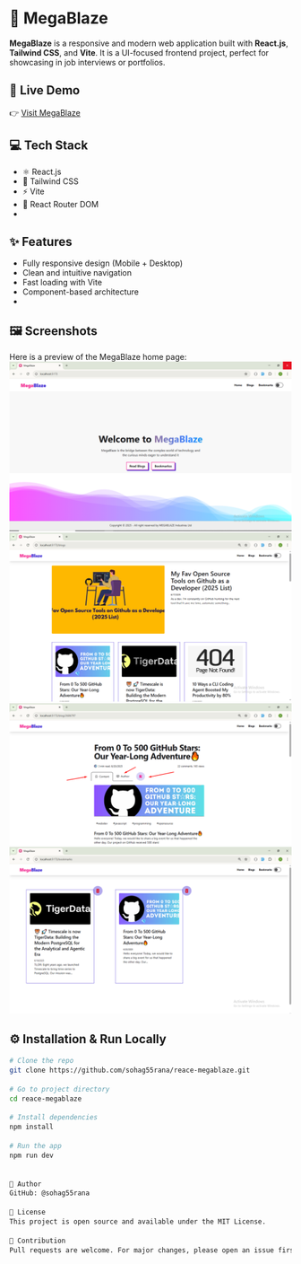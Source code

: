 # 🚀 MegaBlaze
**MegaBlaze** is a responsive and modern web application built with **React.js**, **Tailwind CSS**, and **Vite**. It is a UI-focused frontend project, perfect for showcasing in job interviews or portfolios.

## 🔗 Live Demo
👉 [Visit MegaBlaze](https://reace-megablaze.vercel.app)

## 💻 Tech Stack
- ⚛️ React.js
- 🎨 Tailwind CSS
- ⚡ Vite
- 🔀 React Router DOM
- 
## ✨ Features
- Fully responsive design (Mobile + Desktop)
- Clean and intuitive navigation
- Fast loading with Vite
- Component-based architecture
- 
## 🖼️ Screenshots
Here is a preview of the MegaBlaze home page:
![Home Page](https://raw.githubusercontent.com/sohag55rana/reace-megablaze/refs/heads/main/Screenshot_50.png)
![Home Page](https://raw.githubusercontent.com/sohag55rana/reace-megablaze/refs/heads/main/Screenshot_53.png)
![Home Page](https://raw.githubusercontent.com/sohag55rana/reace-megablaze/refs/heads/main/Screenshot_54.png)
![Home Page](https://raw.githubusercontent.com/sohag55rana/reace-megablaze/refs/heads/main/Screenshot_55.png)


## ⚙️ Installation & Run Locally
```bash
# Clone the repo
git clone https://github.com/sohag55rana/reace-megablaze.git

# Go to project directory
cd reace-megablaze

# Install dependencies
npm install

# Run the app
npm run dev


👤 Author
GitHub: @sohag55rana

📜 License
This project is open source and available under the MIT License.

🙌 Contribution
Pull requests are welcome. For major changes, please open an issue first to discuss what you would like to change.
